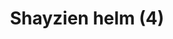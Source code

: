 ---
layout: item
title: Shayzien helm (4)
item-id: 13374
datatable: true
id: 13374
name: "Shayzien helm (4)"
members: true
lowalch: 24
highalch: 36
examine: "Dress like a tier 4 Shayzien soldier."
monsters:
  - id: 6911
    name: "Soldier (tier 4)"
    members: true
    combat_level: 70
    wiki_url: "https://oldschool.runescape.wiki/w/Soldier_(tier_4)"
    drops:
      - quantity: "1"
        rarity: 1
    image: ""
---